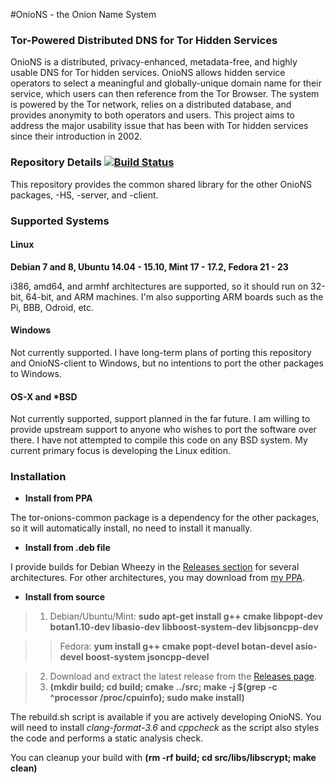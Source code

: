 #OnioNS - the Onion Name System
### Tor-Powered Distributed DNS for Tor Hidden Services

OnioNS is a distributed, privacy-enhanced, metadata-free, and highly usable DNS for Tor hidden services. OnioNS allows hidden service operators to select a meaningful and globally-unique domain name for their service, which users can then reference from the Tor Browser. The system is powered by the Tor network, relies on a distributed database, and provides anonymity to both operators and users. This project aims to address the major usability issue that has been with Tor hidden services since their introduction in 2002.

### Repository Details [![Build Status](https://travis-ci.org/Jesse-V/OnioNS-common.svg?branch=master)](https://travis-ci.org/Jesse-V/OnioNS-common)

This repository provides the common shared library for the other OnioNS packages, -HS, -server, and -client.

### Supported Systems

#### Linux

**Debian 7 and 8, Ubuntu 14.04 - 15.10, Mint 17 - 17.2, Fedora 21 - 23**

i386, amd64, and armhf architectures are supported, so it should run on 32-bit, 64-bit, and ARM machines. I'm also supporting ARM boards such as the Pi, BBB, Odroid, etc.

#### Windows

Not currently supported. I have long-term plans of porting this repository and OnioNS-client to Windows, but no intentions to port the other packages to Windows.

#### OS-X and *BSD

Not currently supported, support planned in the far future. I am willing to provide upstream support to anyone who wishes to port the software over there. I have not attempted to compile this code on any BSD system. My current primary focus is developing the Linux edition.

### Installation

* **Install from PPA**

The tor-onions-common package is a dependency for the other packages, so it will automatically install, no need to install it manually.

* **Install from .deb file**

I provide builds for Debian Wheezy in the [Releases section](https://github.com/Jesse-V/OnioNS-common/releases) for several architectures. For other architectures, you may download from [my PPA](https://launchpad.net/~jvictors/+archive/tor-dev/+packages).

* **Install from source**

> 1. Debian/Ubuntu/Mint: **sudo apt-get install g++ cmake libpopt-dev botan1.10-dev libasio-dev libboost-system-dev libjsoncpp-dev**

>> Fedora: **yum install g++ cmake popt-devel botan-devel asio-devel boost-system jsoncpp-devel**

> 2. Download and extract the latest release from the [Releases page](https://github.com/Jesse-V/OnioNS-common/releases).
> 3. **(mkdir build; cd build; cmake ../src; make -j $(grep -c ^processor /proc/cpuinfo); sudo make install)**

The rebuild.sh script is available if you are actively developing OnioNS. You will need to install *clang-format-3.6* and *cppcheck* as the script also styles the code and performs a static analysis check.

You can cleanup your build with **(rm -rf build; cd src/libs/libscrypt; make clean)**
